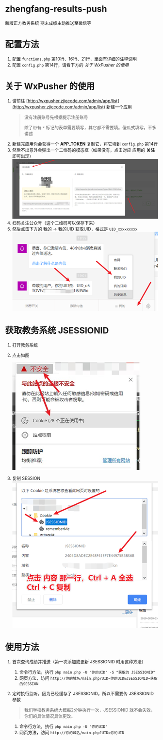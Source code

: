 # zhengfang-results-push
新版正方教务系统 期末成绩主动推送至微信等

# 配置方法
1. 配置 `functions.php` 第10行、16行、21行，里面有详细的注释说明
2. 配置 `config.php` 第14行，请看下方的 *关于 WxPusher 的使用*

# 关于 WxPusher 的使用
1. 请前往 [http://wxpusher.zjiecode.com/admin/app/list](http://wxpusher.zjiecode.com/admin/app/list) 新建一个应用
    > 没有注册账号先根据提示注册账号
    >
    > 除了带有 `*` 标记的表单需要填写，其它都不需要填。傻瓜式填写，不多讲述
2.  新建完应用你会获得一个 **APP_TOKEN** 复制它，将它填到 `config.php` 第14行
3. 然后不出意外会弹出一个二维码的模态框（如果没有，点击对应 应用的 **关注** 即可出现）
    ![./img/1.png](./img/1.png)
4. 扫码关注公众号（这个二维码可以保存下来）
5. 然后点击下方的 我的 -> 我的UID 获取UID，格式是 `UID_xxxxxxxxx`
    ![./img/2.png](./img/2.png)
    
# 获取教务系统 JSESSIONID
1. 打开教务系统
2. 点击如图

    ![./img/3.jpg](./img/3.jpg)
3. 复制 SESSION
    ![./img/5.png](./img/5.png)

# 使用方法
1. 首次查询成绩并推送（第一次添加或更新 JSESSIONID 时用这种方法）
    1. 命令行方法，执行 `php main.php -U "你的UID" -S "获取的 JSESSIONID"`
    2. 网页方法，访问 `http://你的域名/main.php?UID=你的UID&JSESSIONID=获取的SESSION`

2. 定时执行监听，因为已经缓存了 JSESSIONID，所以不需要传 JSESSIONID 参数
    > 我们学校教务系统大概每2分钟执行一次，JSESSIONID 就不会失效，你们的具体情况具体更改、
    1. 命令行方法，执行 `php main.php -U "你的UID"`
    2. 网页方法，访问 `http://你的域名/main.php?UID=你的UID`

[http://wxpusher.zjiecode.com/admin/app/list]: http://wxpusher.zjiecode.com/admin/app/list